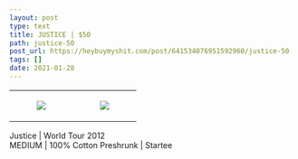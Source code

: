 ```yaml
---
layout: post
type: text
title: JUSTICE | $50
path: justice-50
post_url: https://heybuymyshit.com/post/641534076951592960/justice-50
tags: []
date: 2021-01-28
---
```




<table style="width:100%;"><tr><td style="vertical-align:top;">
      <figure class="tmblr-full" data-orig-height="2048" data-orig-width="1365" data-orig-src="https://concertshirts.netlify.app/shirts/0345/0345-01.jpg"><img src="https://64.media.tumblr.com/30a6c4dd1133df922ebda0e33334ad04/80da562f43ada54b-76/s540x810/b2c683de5f3046774000ac4f6bc302f38a8fc3e3.jpg" data-orig-height="2048" data-orig-width="1365" data-orig-src="https://concertshirts.netlify.app/shirts/0345/0345-01.jpg"/></figure></td>
    <td style="vertical-align:top;">
      <figure class="tmblr-full" data-orig-height="2048" data-orig-width="1365" data-orig-src="https://concertshirts.netlify.app/shirts/0345/0345-02.jpg"><img src="https://64.media.tumblr.com/46376cf38a68b5287ee430ea6ca7c0a1/80da562f43ada54b-6b/s540x810/854d83fd949fe5c8ce81bc34a67ded4c1e61b77d.jpg" data-orig-height="2048" data-orig-width="1365" data-orig-src="https://concertshirts.netlify.app/shirts/0345/0345-02.jpg"/></figure></td>
  </tr></table><p>
  Justice | World Tour 2012<br/>MEDIUM | 100% Cotton Preshrunk | Startee
</p>
